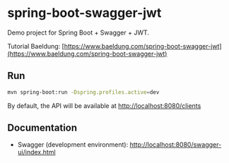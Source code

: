# spring-boot-swagger-jwt

Demo project for Spring Boot + Swagger + JWT.

Tutorial Baeldung: [https://www.baeldung.com/spring-boot-swagger-jwt](https://www.baeldung.com/spring-boot-swagger-jwt)

## Run

```bash
mvn spring-boot:run -Dspring.profiles.active=dev
```

By default, the API will be available at [http://localhost:8080/clients](http://localhost:8080/clients)

## Documentation

* Swagger (development environment): [http://localhost:8080/swagger-ui/index.html](http://localhost:8080/swagger-ui/index.html)